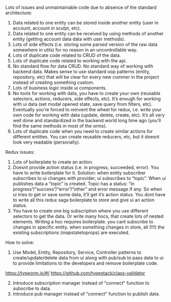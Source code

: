 Lots of issues and unmaintainable code due to absence of the standard architecture:
1. Data related to one entity can be stored inside another entity (user in account, account in sculpt, etc).
2. Data related to one entity can be received by using methods of another entity (getting account data data with user methods).
3. Lots of side effects (i.e. storing some parsed version of the raw data somewhere in utils) for no reason in an uncontrollable way.
4. Lots of duplicate code related to CRUD of the data.
5. Lots of duplicate code related to working with the api.
6. No standard flow for data CRUD. No standard way of working with backend data. Makes sense to use standard oop patterns (entity, repository, etc) that will be clear for every new commer in the project instead of creating something custom.
7. Lots of business logic inside ui components.
8. No tools for working with data, you have to create your own (reusable selectors, actions, reducers, side effects, etc). It’s enough for working with ui data (set modal opened state, save query from filters, etc). Eventually you’re forced to reinvent the wheel for redux, i.e. write your own code for working with data (update, delete, create, etc). It’s all very well done and standardized in the backend world long time ago (you’ll find the same methods in most of the orms).
9. Lots of duplicate code when you need to create similar actions for different entities. You can create reusable reducers, etc, but it doesnt look very readable (personally).

Redux issues:
1. Lots of boilerplate to create an action.
2. Doesnt provide action status (i.e. in progress, succeeded, error). You have to write boilerplate for it.
Solution: when entity subscriber subscribes to ui changes with provider, ui subscribes to “topic”. When ui publishes data a “topic” is created. Topic has a status: “in progress”/“success”/“error”/“other” and error message if any. So when ui tries to get or save some data, it’ll get it’s action status. You dont have to write all this redux saga boilerplate to store and give ui an action status.
3. You have to create one big subscription where you use different selectors to get the data. Or write many hocs, that create lots of nested elements. Writing a hoc requires boilerplate. you cant subscribe to changes in specific entity. when something changes in store, all (!!!) the existing subscriptions (mapstatetoprops) are executed.

How to solve:
1. Use Model, Entity, Repository, Service, Controller patterns to create/update/delete data from ui along with pub/sub to pass data to ui to provide limitations to the developers and remove boilerplate code.

https://typeorm.io/#/
https://github.com/typestack/class-validator

2. Introduce subscription manager instead of "connect" function to subscribe to data.
3. Introduce pub manager instead of "connect" function to publish data.
